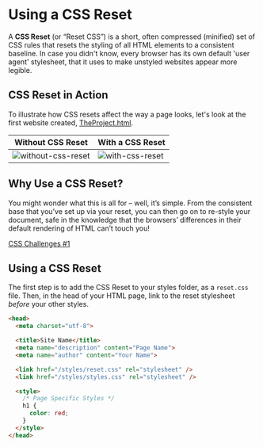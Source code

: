 # Using a CSS Reset
A **CSS Reset** (or “Reset CSS”) is a short, often compressed (minified) set of CSS rules that resets the styling of all HTML elements to a consistent baseline. In case you didn't know, every browser has its own default 'user agent' stylesheet, that it uses to make unstyled websites appear more legible.

## CSS Reset in Action
To illustrate how CSS resets affect the way a page looks, let's look at the first website created, [TheProject.html](https://www.w3.org/History/19921103-hypertext/hypertext/WWW/TheProject.html).

Without CSS Reset | With a CSS Reset
----------------- | ----------------
![without-css-reset](./without-css-reset.gif) | ![with-css-reset](./with-css-reset.gif)


## Why Use a CSS Reset?
You might wonder what this is all for – well, it’s simple. From the consistent base that you’ve set up via your reset, you can then go on to re-style your document, safe in the knowledge that the browsers’ differences in their default rendering of HTML can’t touch you!

[CSS Challenges #1](../../curriculum/04-sprint-homework/challenges/css-1.html)

## Using a CSS Reset
The first step is to add the CSS Reset to your styles folder, as a `reset.css` file. Then, in the head of your HTML page, link to the reset stylesheet *before* your other styles. 

```html
<head>
  <meta charset="utf-8">

  <title>Site Name</title>
  <meta name="description" content="Page Name">
  <meta name="author" content="Your Name">

  <link href="/styles/reset.css" rel="stylesheet" />
  <link href="/styles/styles.css" rel="stylesheet" />

  <style>
    /* Page Specific Styles */
    h1 {
      color: red;
    }
  </style>
</head>

```
